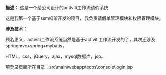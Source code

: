 **描述：** 这是一个给公司设计的activiti工作流请假系统

这是我第一个基于ssm框架开发的项目，我负责请假单管理模块和权限管理模块。

**涉及技术：**

顾名思义，activiti工作流系统当然是基于activiti工作流开发的了，其次还涉及springmvc+spring+mybatis，

HTML，css，jQuery，ajax，mysql数据库，jsp。



项登录页面所在目录：src\main\webapp\ecps\console\login.jsp